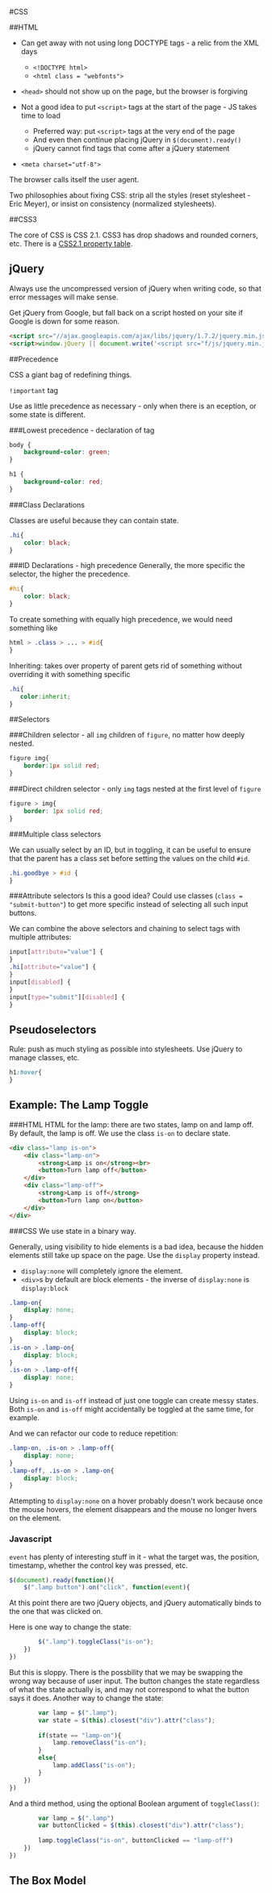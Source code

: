#CSS

##HTML

* Can get away with not using long DOCTYPE tags - a relic from the XML days
  * `<!DOCTYPE html>`
  * `<html class = "webfonts">`

* `<head>` should not show up on the page, but the browser is forgiving

* Not a good idea to put `<script>` tags at the start of the page - JS takes time to load
    * Preferred way: put `<script>` tags at the very end of the page
    * And even then continue placing jQuery in `$(document).ready()`
    * jQuery cannot find tags that come after a jQuery statement

* `<meta charset="utf-8">`
 
The browser calls itself the user agent.

Two philosophies about fixing CSS: strip all the styles (reset stylesheet - Eric Meyer), or insist on consistency (normalized stylesheets).

##CSS3

The core of CSS is CSS 2.1. CSS3 has drop shadows and rounded corners, etc. There is a [CSS2.1 property table](http://www.w3.org/TR/CSS21/propidx.html).

## jQuery

Always use the uncompressed version of jQuery when writing code, so that error messages will make sense.

Get jQuery from Google, but fall back on a script hosted on your site if Google is down for some reason.

```html
<script src="//ajax.googleapis.com/ajax/libs/jquery/1.7.2/jquery.min.js"></script>
<script>window.jQuery || document.write('<script src="f/js/jquery.min.js"><\/script>')</script>
```

##Precedence

CSS a giant bag of redefining things.

`!important` tag 

Use as little precedence as necessary - only when there is an eception, or some state is different.

###Lowest precedence - declaration of tag
```css
body {
    background-color: green;
}

h1 {
    background-color: red;
}
```
###Class Declarations

Classes are useful because they can contain state.

```css
.hi{
    color: black;
}
```

###ID Declarations - high precedence
Generally, the more specific the selector, the higher the precedence.
```css
#hi{
    color: black;
}
```

To create something with equally high precedence, we would need something like
```css
html > .class > ... > #id{
}
```

Inheriting: takes over property of parent
gets rid of something without overriding it with something specific
```css
.hi{
   color:inherit;
}
```

##Selectors

###Children selector - all `img` children of `figure`, no matter how deeply nested.
```css
figure img{
    border:1px solid red;
}
```

###Direct children selector - only `img` tags nested at the first level of `figure`
```css
figure > img{
    border: 1px solid red;
}
```

###Multiple class selectors

We can usually select by an ID, but in toggling, it can be useful to ensure that the parent has a class set before setting the values on the child `#id`.

```css
.hi.goodbye > #id {
}
```

###Attribute selectors
Is this a good idea? Could use classes (`class = "submit-button"`) to get more specific instead of selecting all such input buttons.

We can combine the above selectors and chaining to select tags with multiple attributes:

```css
input[attribute="value"] {
}
.hi[attribute="value"] {
}
input[disabled] {
}
input[type="submit"][disabled] {
}
```

## Pseudoselectors

Rule: push as much styling as possible into stylesheets. Use jQuery to manage classes, etc.

```css
h1:hover{
}
```

## Example: The Lamp Toggle

###HTML
HTML for the lamp: there are two states, lamp on and lamp off. By default, the lamp is off. We use the class `is-on` to declare state.

```html
<div class="lamp is-on">
    <div class="lamp-on">
        <strong>Lamp is on</strong><br>
        <button>Turn lamp off</button>
    </div>
    <div class="lamp-off">
        <strong>Lamp is off</strong>
        <button>Turn lamp on</button>
    </div>
</div>
```

###CSS 
We use state in a binary way.

Generally, using visibility to hide elements is a bad idea, because the hidden elements still take up space on the page. Use the `display` property instead. 
* `display:none` will completely ignore the element. 
* `<div>`s by default are block elements - the inverse of `display:none` is `display:block`

```css
.lamp-on{
    display: none;
}
.lamp-off{
    display: block;
}
.is-on > .lamp-on{
    display: block;
}
.is-on > .lamp-off{
    display: none;
}
```

Using `is-on` and `is-off` instead of just one toggle can create messy states. Both `is-on` and `is-off` might accidentally be toggled at the same time, for example.

And we can refactor our code to reduce repetition:

```css
.lamp-on, .is-on > .lamp-off{
    display: none;
}
.lamp-off, .is-on > .lamp-on{
    display: block;
}
```

Attempting to `display:none` on a hover probably doesn't work because once the mouse hovers, the element disappears and the mouse no longer hvers on the element.

### Javascript
`event` has plenty of interesting stuff in it - what the target was, the position, timestamp, whether the control key was pressed, etc.

```javascript
$(document).ready(function(){
    $(".lamp button").on("click", function(event){
```
At this point there are two jQuery objects, and jQuery automatically binds to the one that was clicked on.

Here is one way to change the state:
```javascript
        $(".lamp").toggleClass("is-on");
    })
})
```

But this is sloppy. There is the possbility that we may be swapping the wrong way because of user input. The button changes the state regardless of what the state actually is, and may not correspond to what the button says it does. Another way to change the state:
```javascript
        var lamp = $(".lamp");
        var state = $(this).closest("div").attr("class");
        
        if(state == "lamp-on"){
            lamp.removeClass("is-on");
        }
        else{
            lamp.addClass("is-on");
        }
    })
})
```

And a third method, using the optional Boolean argument of `toggleClass()`:
```javascript
        var lamp = $(".lamp")
        var buttonClicked = $(this).closest("div").attr("class");
        
        lamp.toggleClass("is-on", buttonClicked == "lamp-off")
    })
})
```

## The Box Model


